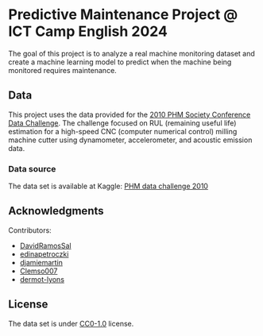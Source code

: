 # Predictive Maintenance Project @ ICT Camp English 2024

The goal of this project is to analyze a real machine monitoring dataset and create a machine learning model to predict when the machine being monitored requires maintenance.

## Data
This project uses the data provided for the [2010 PHM Society Conference Data Challenge](https://phmsociety.org/phm_competition/2010-phm-society-conference-data-challenge/). The challenge focused on RUL (remaining useful life) estimation for a high-speed CNC (computer numerical control) milling machine cutter using dynamometer, accelerometer, and acoustic emission data.

### Data source
The data set is available at Kaggle: [PHM data challenge 2010](https://www.kaggle.com/datasets/rabahba/phm-data-challenge-2010?resource=download)

## Acknowledgments
Contributors:
- [DavidRamosSal](https://github.com/DavidRamosSal)
- [edinapetroczki](https://github.com/edinapetroczki)
- [djamiemartin](https://github.com/djamiemartin)
- [Clemso007](https://github.com/Clemso007)
- [dermot-lyons](https://github.com/dermot-lyons)

## License
The data set is under [CC0-1.0](https://creativecommons.org/publicdomain/zero/1.0/deed.en) license.